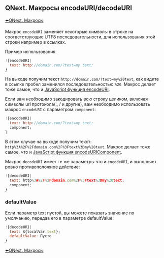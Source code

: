 ## QNext. Макросы encodeURI/decodeURI

[⬅️QNext. Макросы](/docs-test/macros)



Макрос `encodeURI` заменяет некоторые символы в строке на соответствующие UTF8 последовательности, для использования этой строки например в ссылках. 

Пример использования:
```js 
!{encodeURI|
  text: http://domain.com/?text=my text;
}
```

На выходе получим текст `http://domain.com/?text=my%20text`, как видите в ссылке пробел заменился последовательностью `%20`. Макрос делает тоже самое, что и [JavaScript функция encodeURI](https://developer.mozilla.org/ru/docs/Web/JavaScript/Reference/Global_Objects/encodeURI).

Если вам необходимо закодировать всю строку целиком, включая символы url протокола(:, / и другие), вам необходимо использовать макрос `encodeURI` с параметром `component`:
```js 
!{encodeURI|
  text: http://domain.com/?text=my text;
  component;
}
```

В этом случае на выходе получим текст: `http%3A%2F%2Fdomain.com%2F%3Ftext%3Dmy%20text`. Макрос делает тоже самое, что и [JavaScript функция encodeURIComponent](https://developer.mozilla.org/ru/docs/Web/JavaScript/Reference/Global_Objects/encodeURIComponent).



Макрос `decodeURI` имеет те же параметры что и `encodeURI`, и выполняет ровно противоположное действие: 
```js 
!{decodeURI|
  text: http%3A%2F%2Fdomain.com%2F%3Ftext%3Dmy%20text;
  component;
}
```


### defaultValue

Если параметр text пустой, вы можете показать значение по умолчанию, передав его в параметре defaultValue:
```js 
!{decodeURI|
  text: ${localVar.text};
  defaultValue: Пусто
}
```



[⬅️QNext. Макросы](/docs-test/macros)
  

